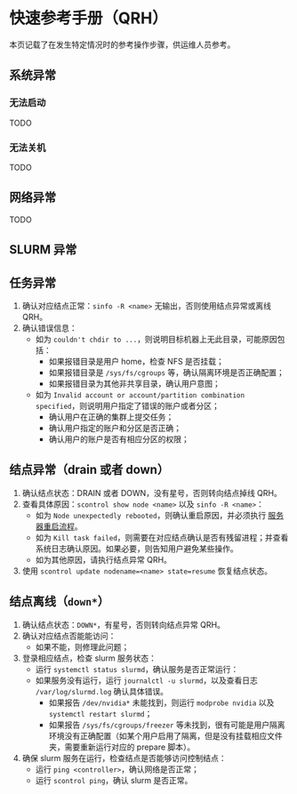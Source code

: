 # 快速参考手册（QRH）

本页记载了在发生特定情况时的参考操作步骤，供运维人员参考。

## 系统异常

### 无法启动

TODO

### 无法关机

TODO

## 网络异常

TODO

## SLURM 异常

## 任务异常

1. 确认对应结点正常：`sinfo -R <name>` 无输出，否则使用结点异常或离线 QRH。
2. 确认错误信息：
    * 如为 `couldn't chdir to ...`，则说明目标机器上无此目录，可能原因包括：
        * 如果报错目录是用户 home，检查 NFS 是否挂载；
        * 如果报错目录是 `/sys/fs/cgroups` 等，确认隔离环境是否正确配置；
        * 如果报错目录为其他非共享目录，确认用户意图；
    * 如为 `Invalid account or account/partition combination specified`，则说明用户指定了错误的账户或者分区；
        * 确认用户在正确的集群上提交任务；
        * 确认用户指定的账户和分区是否正确；
        * 确认用户的账户是否有相应分区的权限；

## 结点异常（drain 或者 down）

1. 确认结点状态：DRAIN 或者 DOWN，没有星号，否则转向结点掉线 QRH。
2. 查看具体原因：`scontrol show node <name>` 以及 `sinfo -R <name>`：
    * 如为 `Node unexpectedly rebooted`，则确认重启原因，并必须执行 [服务器重启流程](server-reboot.md)。
    * 如为 `Kill task failed`，则需要在对应结点确认是否有残留进程；并查看系统日志确认原因。如果必要，则告知用户避免某些操作。
    * 如为其他原因，请执行结点异常 QRH。
3. 使用 `scontrol update nodename=<name> state=resume` 恢复结点状态。

## 结点离线（`down*`）

1. 确认结点状态：`DOWN*`，有星号，否则转向结点异常 QRH。
2. 确认对应结点否能能访问：
    * 如果不能，则修理此问题；
3. 登录相应结点，检查 slurm 服务状态：
    * 运行 `systemctl status slurmd`，确认服务是否正常运行：
    * 如果服务没有运行，运行 `journalctl -u slurmd`，以及查看日志 `/var/log/slurmd.log` 确认具体错误。
        * 如果报告 `/dev/nvidia*` 未能找到，则运行 `modprobe nvidia` 以及 `systemctl restart slurmd`；
        * 如果报告 `/sys/fs/cgroups/freezer` 等未找到，很有可能是用户隔离环境没有正确配置（如某个用户启用了隔离，但是没有挂载相应文件夹，需要重新运行对应的 prepare 脚本）。
4. 确保 slurm 服务在运行，检查结点是否能够访问控制结点：
   * 运行 `ping <controller>`，确认网络是否正常；
   * 运行 `scontrol ping`，确认 slurm 是否正常。
